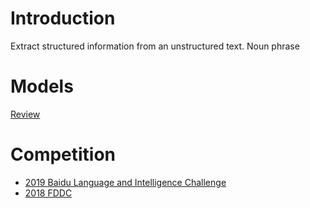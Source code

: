 # Introduction
Extract structured information from an unstructured text. Noun phrase 
# Models
[Review](https://mp.weixin.qq.com/s/NDBzWxf5uzumwZnj1ihHHw)

# Competition
- [2019 Baidu Language and Intelligence Challenge](http://lic2019.ccf.org.cn/kg)
- [2018 FDDC](https://tianchi.aliyun.com/competition/entrance/231659/introduction)
